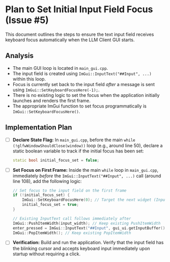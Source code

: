 # Plan to Set Initial Input Field Focus (Issue #5)

This document outlines the steps to ensure the text input field receives keyboard focus automatically when the LLM Client GUI starts.

## Analysis

*   The main GUI loop is located in `main_gui.cpp`.
*   The input field is created using `ImGui::InputText("##Input", ...)` within this loop.
*   Focus is currently set back to the input field *after* a message is sent using `ImGui::SetKeyboardFocusHere(-1);`.
*   There is no existing logic to set the focus when the application initially launches and renders the first frame.
*   The appropriate ImGui function to set focus programmatically is `ImGui::SetKeyboardFocusHere()`.

## Implementation Plan

- [ ] **Declare State Flag:** In `main_gui.cpp`, before the main `while (!glfwWindowShouldClose(window))` loop (e.g., around line 50), declare a static boolean variable to track if the initial focus has been set:
    ```cpp
    static bool initial_focus_set = false;
    ```
- [ ] **Set Focus on First Frame:** Inside the main `while` loop in `main_gui.cpp`, immediately *before* the `ImGui::InputText("##Input", ...)` call (around line 108), add the following logic:
    ```cpp
    // Set focus to the input field on the first frame
    if (!initial_focus_set) {
        ImGui::SetKeyboardFocusHere(0); // Target the next widget (InputText)
        initial_focus_set = true;
    }

    // Existing InputText call follows immediately after
    ImGui::PushItemWidth(input_width); // Keep existing PushItemWidth
    enter_pressed = ImGui::InputText("##Input", gui_ui.getInputBuffer(), gui_ui.getInputBufferSize(), ImGuiInputTextFlags_EnterReturnsTrue);
    ImGui::PopItemWidth(); // Keep existing PopItemWidth
    ```
- [ ] **Verification:** Build and run the application. Verify that the input field has the blinking cursor and accepts keyboard input immediately upon startup without requiring a click.
